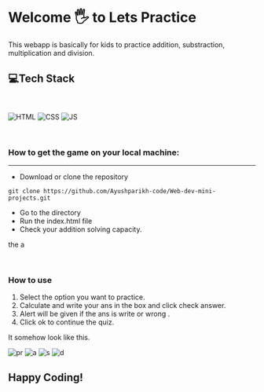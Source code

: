 # Welcome 🖐 to Lets Practice

This webapp is basically for kids to practice addition, substraction, multiplication and division.

## 💻Tech Stack
<br>

![HTML](https://img.shields.io/badge/html5%20-%23E34F26.svg?&style=for-the-badge&logo=html5&logoColor=white)
![CSS](https://img.shields.io/badge/css3%20-%231572B6.svg?&style=for-the-badge&logo=css3&logoColor=white)
![JS](https://img.shields.io/badge/javascript%20-%23323330.svg?&style=for-the-badge&logo=javascript&logoColor=%23F7DF1E)

<br>

### How to get the game on your local machine:

---

- Download or clone the repository

```
git clone https://github.com/Ayushparikh-code/Web-dev-mini-projects.git
```

- Go to the directory
- Run the index.html file
- Check your addition solving capacity.

the a

<br>

### How to use 
1. Select the option you want to practice.
1. Calculate and write your ans in the box and click check answer.
2. Alert will be given if the ans is write or wrong .
3. Click ok to continue the quiz.

It somehow look like this.

![pr](https://user-images.githubusercontent.com/76838660/128411668-611f2f67-f8c6-4330-8d8a-73d66774cbfd.PNG)
![a](https://user-images.githubusercontent.com/76838660/128411885-f4c7113e-a6ad-45ab-bd0a-34537f2e0186.PNG)
![s](https://user-images.githubusercontent.com/76838660/128411902-5d6bba31-4f29-4cd2-9f6e-6845aefca352.PNG)
![d](https://user-images.githubusercontent.com/76838660/128411914-13fd0eb9-0a0a-4d21-a30b-ad19f5cee1c5.PNG)



## Happy Coding!

